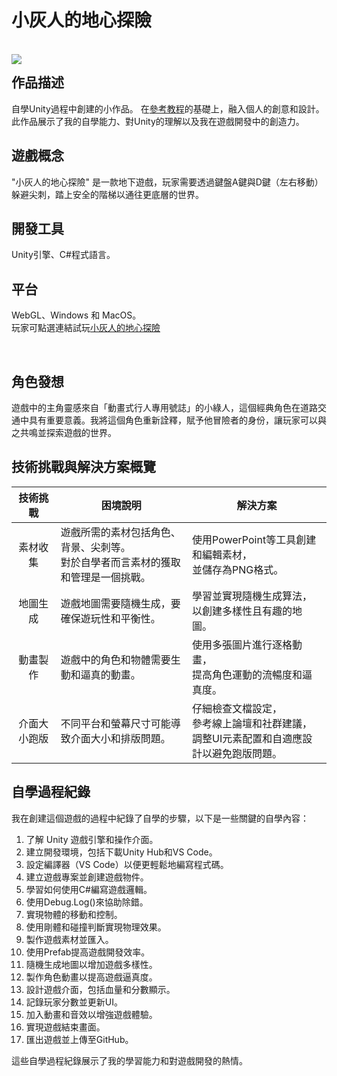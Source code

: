 # 小灰人的地心探險

<p align="center">
	</br>
  <img src="https://github.com/VickyLWC/MyFirstGame/assets/72549674/1ddf45bd-3ef8-440e-83fc-1273159b61b8" align="left">
</p>

## 作品描述 
自學Unity過程中創建的小作品。
在[參考教程](https://reurl.cc/l7eYjv)的基礎上，融入個人的創意和設計。
此作品展示了我的自學能力、對Unity的理解以及我在遊戲開發中的創造力。

## 遊戲概念
"小灰人的地心探險" 是一款地下遊戲，玩家需要透過鍵盤A鍵與D鍵（左右移動）躲避尖刺，踏上安全的階梯以通往更底層的世界。

## 開發工具
Unity引擎、C#程式語言。

## 平台
WebGL、Windows 和 MacOS。</br>
玩家可點選連結試玩[小灰人的地心探險](https://vickylwc.github.io/MyFirstGame/)

</br>

## 角色發想
遊戲中的主角靈感來自「動畫式行人專用號誌」的小綠人，這個經典角色在道路交通中具有重要意義。我將這個角色重新詮釋，賦予他冒險者的身份，讓玩家可以與之共鳴並探索遊戲的世界。

## 技術挑戰與解決方案概覽
|   技術挑戰  |	困境說明 |	解決方案 |
|   :--------:  | ---------------------- | ---------------------|
|  素材收集	| 遊戲所需的素材包括角色、背景、尖刺等。</br>對於自學者而言素材的獲取和管理是一個挑戰。| 使用PowerPoint等工具創建和編輯素材，</br>並儲存為PNG格式。|
|  地圖生成	| 遊戲地圖需要隨機生成，要確保遊玩性和平衡性。	| 學習並實現隨機生成算法，</br>以創建多樣性且有趣的地圖。|
|  動畫製作	| 遊戲中的角色和物體需要生動和逼真的動畫。	| 使用多張圖片進行逐格動畫，</br>提高角色運動的流暢度和逼真度。|
|  介面大小跑版	| 不同平台和螢幕尺寸可能導致介面大小和排版問題。	| 仔細檢查文檔設定，</br>參考線上論壇和社群建議，</br>調整UI元素配置和自適應設計以避免跑版問題。|

## 自學過程紀錄
我在創建這個遊戲的過程中紀錄了自學的步驟，以下是一些關鍵的自學內容：

1. 了解 Unity 遊戲引擎和操作介面。
2. 建立開發環境，包括下載Unity Hub和VS Code。
3. 設定編譯器（VS Code）以便更輕鬆地編寫程式碼。
4. 建立遊戲專案並創建遊戲物件。
5. 學習如何使用C#編寫遊戲邏輯。
6. 使用Debug.Log()來協助除錯。
7. 實現物體的移動和控制。
8. 使用剛體和碰撞判斷實現物理效果。
9. 製作遊戲素材並匯入。
10. 使用Prefab提高遊戲開發效率。
11. 隨機生成地圖以增加遊戲多樣性。
12. 製作角色動畫以提高遊戲逼真度。
13. 設計遊戲介面，包括血量和分數顯示。
14. 記錄玩家分數並更新UI。
15. 加入動畫和音效以增強遊戲體驗。
16. 實現遊戲結束畫面。
17. 匯出遊戲並上傳至GitHub。

這些自學過程紀錄展示了我的學習能力和對遊戲開發的熱情。







